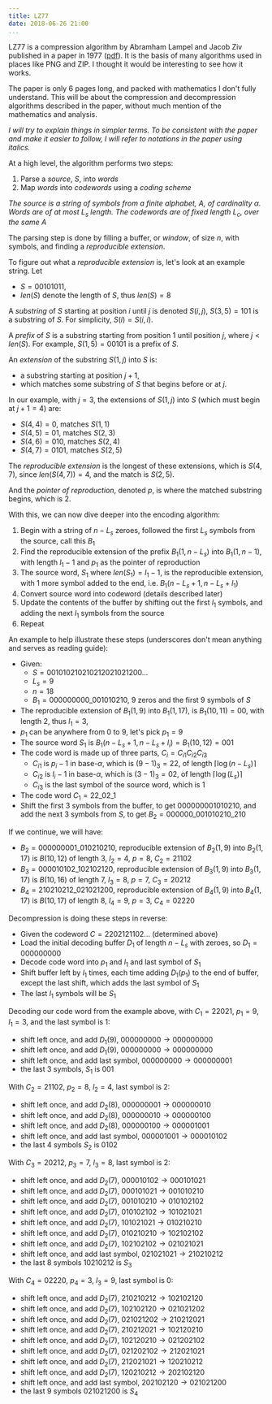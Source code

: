```yaml
---
title: LZ77
date: 2018-06-26 21:00
...
```


LZ77 is a compression algorithm by Abramham Lampel and Jacob Ziv published in a paper in 1977 ([pdf](http://www.nemenmanlab.org/~ilya/images/e/e9/Ziv-lempel-77.pdf)).
It is the basis of many algorithms used in places like PNG and ZIP. I thought it would be interesting to see how it works.

The paper is only 6 pages long, and packed with mathematics I don't fully understand. This will be about the compression and decompression algorithms described in the paper, without much mention of the mathematics and analysis.

*I will try to explain things in simpler terms. To be consistent with the paper and make it easier to follow, I will refer to notations in the paper using italics.*

At a high level, the algorithm performs two steps:

1. Parse a *source*, $S$, into *words*
2. Map *words* into *codewords* using a *coding scheme*

*The source is a string of symbols from a finite alphabet, $A$, of cardinality $\alpha$.
Words are of at most $L_s$ length.
The codewords are of fixed length $L_c$, over the same $A$*

The parsing step is done by filling a buffer, or *window*, of size $n$, with symbols, and finding a *reproducible extension*.

To figure out what a *reproducible extension* is, let's look at an example string. Let

- $S = 00101011$,
- $len(S)$ denote the length of $S$, thus $len(S) = 8$

A *substring* of $S$ starting at position $i$ until $j$ is denoted $S(i,j)$, $S(3,5)=101$ is a substring of $S$. For simplicity, $S(i) = S(i,i)$.

<!-- ``` -->
<!-- S = 00101011 -->
<!--       ^ ^ -->
<!--     S(3,5) is a substring -->
<!-- ``` -->

A *prefix* of $S$ is a substring starting from position $1$ until position $j$, where $j < len(S)$.
For example, $S(1,5) = 00101$ is a prefix of $S$.

<!-- ``` -->
<!-- S = 00101011 -->
<!--     ^   ^ -->
<!--   S(1,  5) is a prefix -->
<!-- ``` -->

An *extension* of the substring $S(1,j)$ into $S$ is:

- a substring starting at position $j+1$,
- which matches some substring of $S$ that begins before or at $j$.

In our example, with $j = 3$, the extensions of $S(1,j)$ into $S$ (which must begin at $j + 1 = 4$) are:

- $S(4,4) = 0$, matches $S(1,1)$
- $S(4,5) = 01$, matches $S(2,3)$
- $S(4,6) = 010$, matches $S(2,4)$
- $S(4,7) = 0101$, matches $S(2,5)$

The *reproducible extension* is the longest of these extensions, which is $S(4,7)$, since $len(S(4,7)) = 4$, and the match is $S(2,5)$.

And the *pointer of reproduction*, denoted $p$, is where the matched substring begins, which is $2$.

With this, we can now dive deeper into the encoding algorithm:

1. Begin with a string of $n - L_s$ zeroes, followed the first $L_s$ symbols from the source, call this $B_1$
2. Find the reproducible extension of the prefix $B_1(1, n-L_s)$ into $B_1(1,n-1)$, with length $l_1 - 1$ and $p_1$ as the pointer of reproduction
3. The source word, $S_1$ where $len(S_1) = l_1 - 1$, is the reproducible extension, with 1 more symbol added to the end, i.e. $B_1(n-L_s+1,n-L_s+l_1)$
4. Convert source word into codeword (details described later)
5. Update the contents of the buffer by shifting out the first $l_1$ symbols, and adding the next $l_1$ symbols from the source
6. Repeat

An example to help illustrate these steps (underscores don't mean anything and serves as reading guide):

- Given:
    - $S = 001010210210212021021200...$
    - $L_s = 9$
    - $n = 18$
    - $B_1 = 000000000\_001010210$, 9 zeros and the first 9 symbols of $S$
- The reproducible extension of $B_1(1, 9)$ into $B_1(1,17)$, is $B_1(10,11) = 00$, with length 2, thus $l_1 = 3$,
- $p_1$ can be anywhere from $0$ to $9$, let's pick $p_1 = 9$
- The source word $S_1$ is $B_1(n - L_s + 1, n - L_s + l_i) = B_1(10, 12) = 001$
- The code word is made up of three parts, $C_i = C_{i1}C_{i2}C_{i3}$
    - $C_{i1}$ is $p_i - 1$ in base-$\alpha$, which is $(9-1)_3 = 22$, of length $\lceil \log(n - L_s)\rceil$
    - $C_{i2}$ is $l_i - 1$ in base-$\alpha$, which is $(3-1)_3 = 02$, of length $\lceil \log(L_s)\rceil$
    - $C_{i3}$ is the last symbol of the source word, which is $1$
- The code word $C_1 = 22\_02\_1$
- Shift the first $3$ symbols from the buffer, to get $000000001010210$, and add the next $3$ symbols from $S$, to get $B_2 = 000000\_001010210\_210$

If we continue, we will have:

- $B_2 = 000000001\_010210210$, reproducible extension of $B_2(1,9)$ into $B_2(1,17)$ is $B(10,12)$ of length 3, $l_2=4$, $p = 8$, $C_2 = 21102$
- $B_3 = 000010102\_102102120$, reproducible extension of $B_3(1,9)$ into $B_3(1,17)$ is $B(10,16)$ of length 7, $l_3=8$, $p = 7$, $C_3 = 20212$
- $B_4 = 210210212\_021021200$, reproducible extension of $B_4(1,9)$ into $B_4(1,17)$ is $B(10,17)$ of length 8, $l_4=9$, $p = 3$, $C_4 = 02220$


Decompression is doing these steps in reverse:

- Given the codeword $C = 2202121102...$ (determined above)
- Load the initial decoding buffer $D_1$ of length $n - L_s$ with zeroes, so $D_1 = 000000000$
- Decode code word into $p_1$ and $l_1$ and last symbol of $S_1$
- Shift buffer left by $l_1$ times, each time adding $D_1(p_1)$ to the end of buffer, except the last shift, which adds the last symbol of $S_1$
- The last $l_1$ symbols will be $S_1$

Decoding our code word from the example above, with $C_1 = 22021$, $p_1 = 9$, $l_1 = 3$, and the last symbol is $1$:

- shift left once, and add $D_1(9)$, $000000000 \rightarrow 000000000$
- shift left once, and add $D_1(9)$, $000000000 \rightarrow 000000000$
- shift left once, and add last symbol, $000000000 \rightarrow 000000001$
- the last $3$ symbols, $S_1$ is $001$

With $C_2 = 21102$, $p_2 = 8$, $l_2 = 4$, last symbol is $2$:

- shift left once, and add $D_2(8)$, $000000001 \rightarrow 000000010$
- shift left once, and add $D_2(8)$, $000000010 \rightarrow 000000100$
- shift left once, and add $D_2(8)$, $000000100 \rightarrow 000001001$
- shift left once, and add last symbol, $000001001 \rightarrow 000010102$
- the last $4$ symbols $S_2$ is $0102$

With $C_3 = 20212$, $p_3 = 7$, $l_3 = 8$, last symbol is $2$:

- shift left once, and add $D_2(7)$, $000010102 \rightarrow 000101021$
- shift left once, and add $D_2(7)$, $000101021 \rightarrow 001010210$
- shift left once, and add $D_2(7)$, $001010210 \rightarrow 010102102$
- shift left once, and add $D_2(7)$, $010102102 \rightarrow 101021021$
- shift left once, and add $D_2(7)$, $101021021 \rightarrow 010210210$
- shift left once, and add $D_2(7)$, $010210210 \rightarrow 102102102$
- shift left once, and add $D_2(7)$, $102102102 \rightarrow 021021021$
- shift left once, and add last symbol, $021021021 \rightarrow 210210212$
- the last $8$ symbols $10210212$ is $S_3$

With $C_4 = 02220$, $p_4 = 3$, $l_3 = 9$, last symbol is $0$:

- shift left once, and add $D_2(7)$, $210210212 \rightarrow 102102120$
- shift left once, and add $D_2(7)$, $102102120 \rightarrow 021021202$
- shift left once, and add $D_2(7)$, $021021202 \rightarrow 210212021$
- shift left once, and add $D_2(7)$, $210212021 \rightarrow 102120210$
- shift left once, and add $D_2(7)$, $102120210 \rightarrow 021202102$
- shift left once, and add $D_2(7)$, $021202102 \rightarrow 212021021$
- shift left once, and add $D_2(7)$, $212021021 \rightarrow 120210212$
- shift left once, and add $D_2(7)$, $120210212 \rightarrow 202102120$
- shift left once, and add last symbol, $202102120 \rightarrow 021021200$
- the last $9$ symbols $021021200$ is $S_4$

<!--
D_i(n - L_s - l_{i-1} + 1, n - L_s) = D_i(9 - 3 + 1, 9) = D_i(7, 9)

$S_1 = 001

    The reproducible extension beginning at position 10 is $S(10,11) = 00$, set the first source word to $S(10,11+1) = 001$, let the length be $l$, and set the pointer to 9 (it could be anything form 1 to 9)
beginning at the position where the (non-zero) symbols start, this is the source word that is parsed.
    The codeword is made up of three parts:
    1. radix-$\alpha$ representation of $p-1$, so 22
    2. radix-$\alpha$ representation of $l - 1$, so 02
    3. last symbol of source word, so 1
    Shift out the first $l$ symbols from the buffer, then append the next $l$ symbols from the source

Test 

1. Parse a string of symbols from a finite alphabet *A*, of cardinality *alpha*, into substrings (words) of at most *L_s* length
2. Use a *coding scheme* to map these substrings into uniquely decipherable codewords of fixed length *L_c* over the same *A*

The formula that relates *L_s*, *n*, and *L_c* is:
where *n* is the length of the buffer used at the encoding end, also known as the *window*.

We need some definitions to help illustrate the algorithm:

- alphabet `A = {0, 1}` *alpha* is 2, the word `S = 00101011` has length 8, `l(S) = 8`
- a substring of S from position *i* to *j* is `S(i,j)`, thus `S(1,4) = 0010`
- when `i > j`, `S(i,j) = null`, where null is the empty word
- given strings *Q* and *R*, a new string `S = QR`, the concatenation of *Q* and *R*
- naturally, `l(S) = l(Q) + l(R)`, and `S(1,l(Q)) = Q` and `S(l(Q)+1, l(Q) + l(R)) = R`
- for each `0 <= j <= l(S)`, `S(i,j)` is a prefix of S, `0`, `00`, `00101011` are all prefixes of S
- if `j < l(S)`, `S(i,j)` is a *proper prefix*, `0` and `00` are proper prefixes of S, `00101011` is not
- given a proper prefix `S(1,j)`, and `i` such that `i <= j`, `L(i)` is the largest non-negative integer `l <= l(S) - j` such that `S(i,i+l-1) = S(j+1,j+l)`

```
  +-- j = 3
  V
00101011
^^^
|||
||+- if i = 3, L(i) = 0
|+-- if i = 2, L(i) = 4
+--- if i = 1, L(i) = 1
```

- starting from any `i <= j`, what is the longest shared word with the word starting at position *j*
- the position where `L(j)` is maximized is denoted *p*, in the example this is 2
- `S(j+1,j+L(p))` is called the *reproducible extension* of `S(1,j)` into *S*, and *p* is the *pointer* of the reproduction
- `S(3+1,3+4) = 0101` is the reproducible extension of `S(1,3) = 001` into S with pointer `p = 2`

```
 +----- p = 2
 ||---- j = 3
 VV
00101011
   \  /
    \/
    reproducible extension of S(1,j) into S
```

The encoding then proceeds in four steps:

1. Initially, set `B_1 = 0^{n-L_s}S(1,L_s)`, a string of `n-L_s` zeroes, followed by the first `L_s` symbols of `S`
2. Set `S_i`, the *i*-th source word to `S_i = B_i(n-L_s+1,n-L_s+l_i)`, the prefix of `B_i` starting at the first symbol of `S`, of length `l_i`,
where `l_i - 1` is the length of the prefix of `S_i` which is the reproducible extension of `B_i(1,n-L_s)` into `B_i(1,n-1)`
3. If `p_i` is the pointer of reproduction in step 2, the codeword `C_i` for `S_i` is:""
4. Shift out the first `l_i` positions of the buffer, and append the next `l_i` symbols from S

An example will help:

1. Given `S = 001010210210212021021200...`, `L_s = 9`, `n = 18` (arbitrarily chosen)`
2. Thus `L_c = 5`
3. The initial buffer has 9 zeroes followed by the first 9 symbols of S, `000000000001010210`
4. Find the reproducible extension of starting at position `L_s + 1`, in this case it is `S(10,11) = 00`, so `S_1 = 001` and `l_i = 3`
5. Calculate code word
6. Shift by 3, and add next 3 symbols of S, to get `000000001010210210`






 -->
